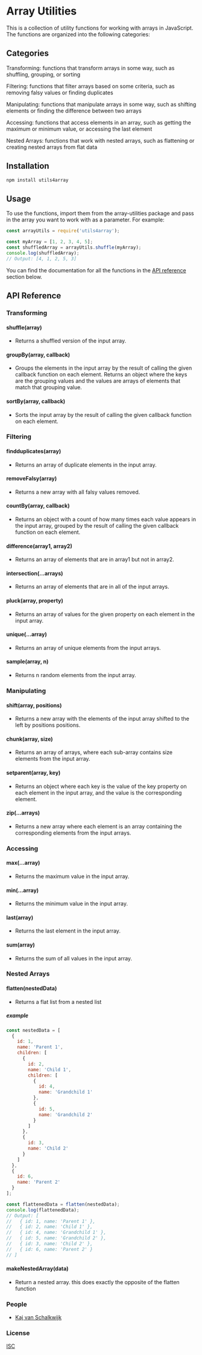 # Array Utilities

This is a collection of utility functions for working with arrays in JavaScript. The functions are organized into the following categories:

## Categories
Transforming: functions that transform arrays in some way, such as shuffling, grouping, or sorting

Filtering: functions that filter arrays based on some criteria, such as removing falsy values or finding duplicates

Manipulating: functions that manipulate arrays in some way, such as shifting elements or finding the difference between two arrays

Accessing: functions that access elements in an array, such as getting the maximum or minimum value, or accessing the last element

Nested Arrays: functions that work with nested arrays, such as flattening or creating nested arrays from flat data

## Installation
```js
npm install utils4array
```

## Usage
To use the functions, import them from the array-utilities package and pass in the array you want to work with as a parameter. For example:
    
```js  
const arrayUtils = require('utils4array');

const myArray = [1, 2, 3, 4, 5];
const shuffledArray = arrayUtils.shuffle(myArray);
console.log(shuffledArray);
// Output: [4, 1, 2, 5, 3]
```
You can find the documentation for all the functions in the [API reference](#API-Reference) section below.

## API Reference
### Transforming

#### shuffle(array) 
- Returns a shuffled version of the input array.

#### groupBy(array, callback) 
- Groups the elements in the input array by the result of calling the given callback function on each element. Returns an object where the keys are the grouping values and the values are arrays of elements that match that grouping value.

#### sortBy(array, callback) 
- Sorts the input array by the result of calling the given callback function on each element.

### Filtering
#### findduplicates(array) 
- Returns an array of duplicate elements in the input array.

#### removeFalsy(array) 
- Returns a new array with all falsy values removed.

#### countBy(array, callback) 
- Returns an object with a count of how many times each value appears in the input array, grouped by the result of calling the given callback function on each element.

#### difference(array1, array2) 
- Returns an array of elements that are in array1 but not in array2.

#### intersection(...arrays) 
- Returns an array of elements that are in all of the input arrays.

#### pluck(array, property) 
- Returns an array of values for the given property on each element in the input array.

#### unique(...array)
- Returns an array of unique elements from the input arrays.

#### sample(array, n)
- Returns n random elements from the input array.

### Manipulating
#### shift(array, positions) 
- Returns a new array with the elements of the input array shifted to the left by positions positions.

#### chunk(array, size) 
- Returns an array of arrays, where each sub-array contains size elements from the input array.

#### setparent(array, key) 
- Returns an object where each key is the value of the key property on each element in the input array, and the value is the corresponding element.

#### zip(...arrays)
- Returns a new array where each element is an array containing the corresponding elements from the input arrays.

### Accessing
#### max(...array) 
- Returns the maximum value in the input array.

#### min(...array) 
- Returns the minimum value in the input array.

#### last(array) 
- Returns the last element in the input array.

#### sum(array) 
- Returns the sum of all values in the input array.

### Nested Arrays
#### flatten(nestedData)
- Returns a flat list from a nested list

##### example
```js
const nestedData = [
  {
    id: 1,
    name: 'Parent 1',
    children: [
      {
        id: 2,
        name: 'Child 1',
        children: [
          {
            id: 4,
            name: 'Grandchild 1'
          },
          {
            id: 5,
            name: 'Grandchild 2'
          }
        ]
      },
      {
        id: 3,
        name: 'Child 2'
      }
    ]
  },
  {
    id: 6,
    name: 'Parent 2'
  }
];

const flattenedData = flatten(nestedData);
console.log(flattenedData);
// Output: [
//   { id: 1, name: 'Parent 1' },
//   { id: 2, name: 'Child 1' },
//   { id: 4, name: 'Grandchild 1' },
//   { id: 5, name: 'Grandchild 2' },
//   { id: 3, name: 'Child 2' },
//   { id: 6, name: 'Parent 2' }
// ]
```

#### makeNestedArray(data)
- Return a nested array. this does exactly the opposite of the flatten function

### People
- [Kaj van Schalkwijk](https://github.com/kajvan)

### License
  [ISC](LICENSE)